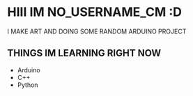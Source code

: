 # HIII IM NO_USERNAME_CM :D
I MAKE ART AND DOING SOME RANDOM ARDUINO PROJECT
## THINGS IM LEARNING RIGHT NOW
* Arduino
* C++
* Python

